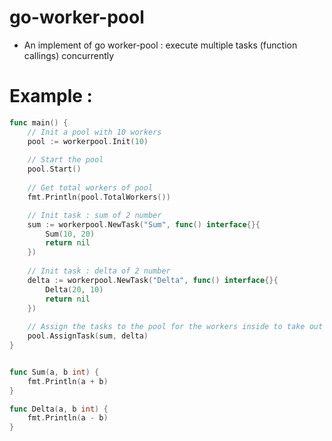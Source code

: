 # go-worker-pool
- An implement of go worker-pool : execute multiple tasks (function callings) concurrently
# Example :
```go
func main() {
	// Init a pool with 10 workers
	pool := workerpool.Init(10)
	
	// Start the pool
	pool.Start()
	
	// Get total workers of pool
	fmt.Println(pool.TotalWorkers())

	// Init task : sum of 2 number
	sum := workerpool.NewTask("Sum", func() interface{}{
		Sum(10, 20)
		return nil
	})
	
	// Init task : delta of 2 number
	delta := workerpool.NewTask("Delta", func() interface{}{
		Delta(20, 10)
		return nil
	})
	
	// Assign the tasks to the pool for the workers inside to take out and process it
	pool.AssignTask(sum, delta)
}


func Sum(a, b int) {
	fmt.Println(a + b)
}

func Delta(a, b int) {
	fmt.Println(a - b)
}
```
